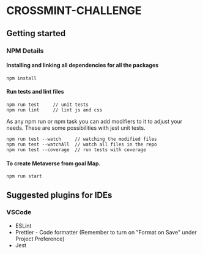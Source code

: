 # CROSSMINT-CHALLENGE

## Getting started

### NPM Details

#### Installing and linking all dependencies for all the packages

```
npm install
```

#### Run tests and lint files

```
npm run test     // unit tests
npm run lint     // lint js and css
```

As any npm run or npm task you can add modifiers to it to adjust your needs. These are some possibilities with jest unit tests.

```
npm run test --watch     // watching the modified files
npm run test --watchAll  // watch all files in the repo
npm run test --coverage  // run tests with coverage
```

#### To create Metaverse from goal Map.

```
npm run start
```

## Suggested plugins for IDEs

### VSCode

-   ESLint
-   Prettier - Code formatter (Remember to turn on "Format on Save" under Project Preference)
-   Jest
